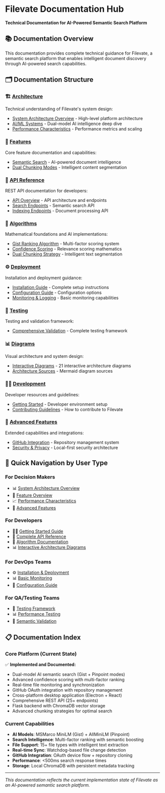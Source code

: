 # Filevate Documentation Hub

**Technical Documentation for AI-Powered Semantic Search Platform**

## 📚 **Documentation Overview**

This documentation provides complete technical guidance for Filevate, a semantic search platform that enables intelligent document discovery through AI-powered search capabilities.

## 🗂️ **Documentation Structure**

### **🏗️ [Architecture](architecture/)**
Technical understanding of Filevate's system design:
- [System Architecture Overview](architecture/overview.md) - High-level platform architecture
- [AI/ML Systems](architecture/ai-ml-systems.md) - Dual-model AI intelligence deep dive
- [Performance Characteristics](architecture/performance.md) - Performance metrics and scaling

### **🚀 [Features](features/)**
Core feature documentation and capabilities:
- [Semantic Search](features/semantic-search.md) - AI-powered document intelligence
- [Dual Chunking Modes](features/dual-chunking-modes.md) - Intelligent content segmentation

### **🔧 [API Reference](api/)**
REST API documentation for developers:
- [API Overview](api/README.md) - API architecture and endpoints
- [Search Endpoints](api/search-endpoints.md) - Semantic search API
- [Indexing Endpoints](api/indexing-endpoints.md) - Document processing API

### **🧮 [Algorithms](algorithms/)**
Mathematical foundations and AI implementations:
- [Gist Ranking Algorithm](algorithms/gist-ranking.md) - Multi-factor scoring system
- [Confidence Scoring](algorithms/confidence-scoring.md) - Relevance scoring mathematics
- [Dual Chunking Strategy](algorithms/dual-chunking.md) - Intelligent text segmentation

### **⚙️ [Deployment](deployment/)**
Installation and deployment guidance:
- [Installation Guide](deployment/installation.md) - Complete setup instructions
- [Configuration Guide](deployment/configuration.md) - Configuration options
- [Monitoring & Logging](deployment/monitoring-logging.md) - Basic monitoring capabilities

### **🧪 [Testing](testing/)**
Testing and validation framework:
- [Comprehensive Validation](testing/comprehensive-validation.md) - Complete testing framework

### **📊 [Diagrams](diagrams/)**
Visual architecture and system design:
- [Interactive Diagrams](diagrams/interactive/) - 21 interactive architecture diagrams
- [Architecture Sources](diagrams/architecture/) - Mermaid diagram sources

### **👩‍💻 [Development](development/)**
Developer resources and guidelines:
- [Getting Started](development/getting-started.md) - Developer environment setup
- [Contributing Guidelines](development/contributing.md) - How to contribute to Filevate

### **🏢 [Advanced Features](enterprise/)**
Extended capabilities and integrations:
- [GitHub Integration](enterprise/github-integration.md) - Repository management system
- [Security & Privacy](enterprise/security-privacy.md) - Local-first security architecture

## 🎯 **Quick Navigation by User Type**

### **For Decision Makers**
- 📊 [System Architecture Overview](architecture/overview.md)
- 🚀 [Feature Overview](features/README.md)
- 📈 [Performance Characteristics](architecture/performance.md)
- 🏢 [Advanced Features](enterprise/)

### **For Developers**
- 👩‍💻 [Getting Started Guide](development/getting-started.md)
- 🔧 [Complete API Reference](api/)
- 🧮 [Algorithm Documentation](algorithms/)
- 📊 [Interactive Architecture Diagrams](diagrams/interactive/)

### **For DevOps Teams**
- ⚙️ [Installation & Deployment](deployment/installation.md)
- 📊 [Basic Monitoring](deployment/monitoring-logging.md)
- 🔧 [Configuration Guide](deployment/configuration.md)

### **For QA/Testing Teams**
- 🧪 [Testing Framework](testing/comprehensive-validation.md)
- 📊 [Performance Testing](testing/comprehensive-validation.md#performance-testing)
- 🎯 [Semantic Validation](testing/comprehensive-validation.md#semantic-validation)

## 📋 **Documentation Index**

### **Core Platform (Current State)**
✅ **Implemented and Documented:**
- Dual-model AI semantic search (Gist + Pinpoint modes)
- Advanced confidence scoring with multi-factor ranking
- Real-time file monitoring and synchronization
- GitHub OAuth integration with repository management
- Cross-platform desktop application (Electron + React)
- Comprehensive REST API (25+ endpoints)
- Flask backend with ChromaDB vector storage
- Advanced chunking strategies for optimal search

### **Current Capabilities**
- **AI Models**: MSMarco MiniLM (Gist) + AllMiniLM (Pinpoint)
- **Search Intelligence**: Multi-factor ranking with semantic boosting
- **File Support**: 15+ file types with intelligent text extraction
- **Real-time Sync**: Watchdog-based file change detection
- **GitHub Integration**: OAuth device flow + repository cloning
- **Performance**: <500ms search response times
- **Storage**: Local ChromaDB with persistent metadata tracking

---

*This documentation reflects the current implementation state of Filevate as an AI-powered semantic search platform.*